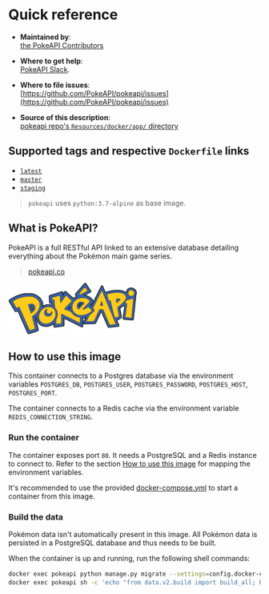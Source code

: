 # Quick reference

- **Maintained by**:  
    [the PokeAPI Contributors](https://github.com/PokeAPI/pokeapi/graphs/contributors)

- **Where to get help**:  
    [PokeAPI Slack](http://pokeapi.slack.com/).

- **Where to file issues**:  
    [https://github.com/PokeAPI/pokeapi/issues](https://github.com/PokeAPI/pokeapi/issues)

- **Source of this description**:  
    [pokeapi repo's `Resources/docker/app/` directory](https://github.com/PokeAPI/pokeapi/blob/master/Resources/docker/app/README.md)

## Supported tags and respective `Dockerfile` links

- [`latest`](https://github.com/PokeAPI/pokeapi/blob/master/Resources/docker/app/Dockerfile)
- [`master`](https://github.com/PokeAPI/pokeapi/blob/master/Resources/docker/app/Dockerfile)
- [`staging`](https://github.com/PokeAPI/pokeapi/blob/staging/Resources/docker/app/Dockerfile)

> `pokeapi` uses `python:3.7-alpine` as base image.

## What is PokeAPI?

PokeAPI is a full RESTful API linked to an extensive database detailing everything about the Pokémon main game series.

> [pokeapi.co](https://pokeapi.co/)

![logo](https://raw.githubusercontent.com/PokeAPI/media/master/logo/pokeapi_256.png)

## How to use this image

This container connects to a Postgres database via the environment variables `POSTGRES_DB`, `POSTGRES_USER`, `POSTGRES_PASSWORD`, `POSTGRES_HOST`, `POSTGRES_PORT`.

The container connects to a Redis cache via the environment variable `REDIS_CONNECTION_STRING`.

### Run the container

The container exposes port `80`. It needs a PostgreSQL and a Redis instance to connect to. Refer to the section [How to use this image](./how-to-use-this-image) for mapping the environment variables.

It's recommended to use the provided [docker-compose.yml](https://github.com/PokeAPI/pokeapi/blob/master/docker-compose.yml) to start a container from this image.

### Build the data

Pokémon data isn't automatically present in this image. All Pokémon data is persisted in a PostgreSQL database and thus needs to be built.

When the container is up and running, run the following shell commands:

```sh
docker exec pokeapi python manage.py migrate --settings=config.docker-compose
docker exec pokeapi sh -c 'echo "from data.v2.build import build_all; build_all()" | python manage.py shell --settings=config.docker-compose'
```
